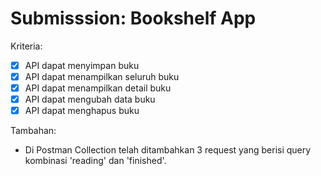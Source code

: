 # Submisssion: Bookshelf App

Kriteria:

- [x] API dapat menyimpan buku
- [x] API dapat menampilkan seluruh buku
- [x] API dapat menampilkan detail buku
- [x] API dapat mengubah data buku
- [x] API dapat menghapus buku

Tambahan:
- Di Postman Collection telah ditambahkan 3 request yang berisi query kombinasi 'reading' dan 'finished'.
